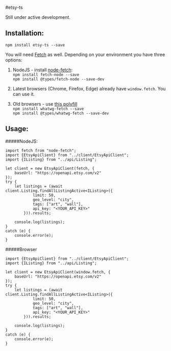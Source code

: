 #etsy-ts

Still under active development.

## Installation:
`npm install etsy-ts --save`

You will need [Fetch](https://developer.mozilla.org/en/docs/Web/API/Fetch_API) as well.
Depending on your environment you have three options:  


1. NodeJS - install [node-fetch](https://github.com/bitinn/node-fetch):  
    `npm install fetch-node --save`  
    `npm install @types/fetch-node --save-dev`  
    
2. Latest browsers (Chrome, Firefox, Edge) already have `window.fetch`. You can use it.  

3. Old browsers - use [this polyfill](https://github.com/github/fetch)  
    `npm install whatwg-fetch --save`  
    `npm install @types/whatwg-fetch --save-dev`



## Usage:
#####NodeJS:  
```
import fetch from "node-fetch";
import {EtsyApiClient} from "../client/EtsyApiClient";
import {IListing} from "../api/Listing";

let client = new EtsyApiClient(fetch, {
    baseUrl: "https://openapi.etsy.com/v2"
});
try {
    let listings = (await client.Listing.findAllListingActive<IListing>({
            limit: 50,
            geo_level: "city",
            tags: ["art", "wall"],
            api_key: "<YOUR_API_KEY>"
        })).results;
    
    console.log(listings);
}
catch (e) {
    console.error(e);
}
```

#####Browser
```
import {EtsyApiClient} from "../client/EtsyApiClient";
import {IListing} from "../api/Listing";

let client = new EtsyApiClient(window.fetch, {
    baseUrl: "https://openapi.etsy.com/v2"
});
try {
    let listings = (await client.Listing.findAllListingActive<IListing>({
            limit: 50,
            geo_level: "city",
            tags: ["art", "wall"],
            api_key: "<YOUR_API_KEY>"
        })).results;
        
    console.log(listings);
}
catch (e) {
    console.error(e);
}
```
